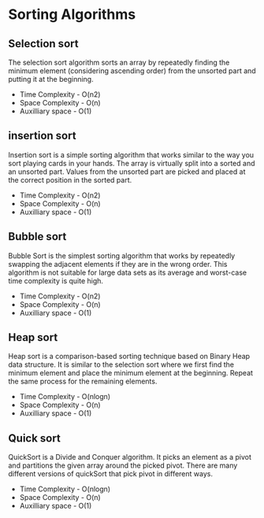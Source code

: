 # Sorting Algorithms

## Selection sort

The selection sort algorithm sorts an array by repeatedly finding the minimum element (considering ascending order) from the unsorted part and putting it at the beginning.

- Time Complexity - O(n2)
- Space Complexity - O(n)
- Auxilliary space - O(1)

## insertion sort

Insertion sort is a simple sorting algorithm that works similar to the way you sort playing cards in your hands. The array is virtually split into a sorted and an unsorted part. Values from the unsorted part are picked and placed at the correct position in the sorted part.

- Time Complexity - O(n2)
- Space Complexity - O(n)
- Auxilliary space - O(1)

## Bubble sort

Bubble Sort is the simplest sorting algorithm that works by repeatedly swapping the adjacent elements if they are in the wrong order. This algorithm is not suitable for large data sets as its average and worst-case time complexity is quite high.

- Time Complexity - O(n2)
- Space Complexity - O(n)
- Auxilliary space - O(1)

## Heap sort

Heap sort is a comparison-based sorting technique based on Binary Heap data structure. It is similar to the selection sort where we first find the minimum element and place the minimum element at the beginning. Repeat the same process for the remaining elements.

- Time Complexity - O(nlogn)
- Space Complexity - O(n)
- Auxilliary space - O(1)

## Quick sort

QuickSort is a Divide and Conquer algorithm. It picks an element as a pivot and partitions the given array around the picked pivot. There are many different versions of quickSort that pick pivot in different ways.

- Time Complexity - O(nlogn)
- Space Complexity - O(n)
- Auxilliary space - O(1)
